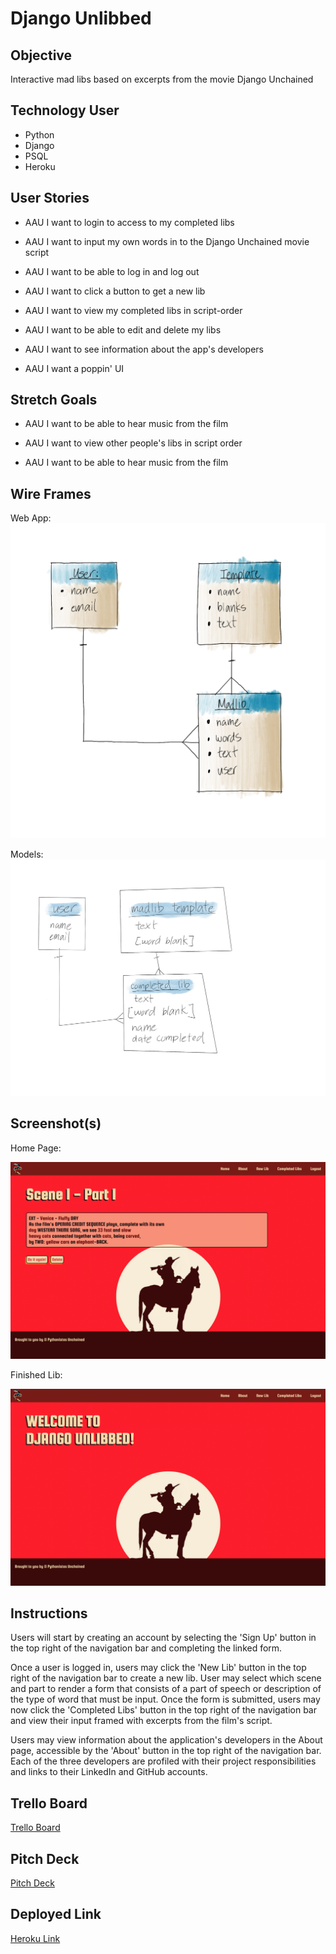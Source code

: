 # Django Unlibbed

## Objective

Interactive mad libs based on excerpts from the movie
Django Unchained

## Technology User

- Python
- Django
- PSQL
- Heroku

## User Stories

- AAU I want to login to access to my completed libs

- AAU I want to input my own words in to the Django Unchained movie script

- AAU I want to be able to log in and log out

- AAU I want to click a button to get a new lib

- AAU I want to view my completed libs in script-order

- AAU I want to be able to edit and delete my libs

- AAU I want to see information about the app's developers

- AAU I want a poppin' UI

## Stretch Goals

- AAU I want to be able to hear music from the film

- AAU I want to view other people's libs in script order

- AAU I want to be able to hear music from the film

## Wire Frames

Web App:
![](Project3Wireframe1.png)

Models:
![](Project3Wireframe2.png)

## Screenshot(s)

Home Page:

![](FinishedLib.png)

Finished Lib:

![](HomePage.png)

## Instructions

Users will start by creating an account by selecting the 'Sign Up' button in the top right of the navigation bar and completing the linked form.

Once a user is logged in, users may click the 'New Lib' button in the top right of the navigation bar to create a new lib. User may select which scene and part to render a form that consists of a part of speech or description of the type of word that must be input. Once the form is submitted, users may now click the 'Completed Libs' button in the top right of the navigation bar and view their input framed with excerpts from the film's script.

Users may view information about the application's developers in the About page, accessible by the 'About' button in the top right of the navigation bar. Each of the three developers are profiled with their project responsibilities and links to their LinkedIn and GitHub accounts.

## Trello Board

[Trello Board](https://trello.com/b/pGK9J44a/pythonistas-unchained-django-unlibbed)

## Pitch Deck

[Pitch Deck](https://docs.google.com/presentation/d/1uwseGUwtcYWAlPSTb-Kys7gZiOxlntK2aqg0_D6EOhA/edit#slide=id.p)

## Deployed Link

[Heroku Link](https://djangounlibbed.herokuapp.com/)
